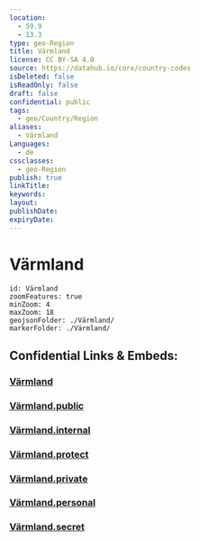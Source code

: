 ```yaml
---
location:
  - 59.9
  - 13.3
type: geo-Region
title: Värmland
license: CC BY-SA 4.0
source: https://datahub.io/core/country-codes
isDeleted: false
isReadOnly: false
draft: false
confidential: public
tags:
  - geo/Country/Region
aliases:
  - Värmland
Languages:
  - de
cssclasses:
  - geo-Region
publish: true
linkTitle:
keywords:
layout:
publishDate:
expiryDate:
---
```


# Värmland

```leaflet
id: Värmland
zoomFeatures: true 
minZoom: 4 
maxZoom: 18
geojsonFolder: ./Värmland/
markerFolder: ./Värmland/
```


## Confidential Links & Embeds: 

### [Värmland](/_Standards/Earth/Continent/Europe/Europe~North/Sweden/Provinces~Sweden/Värmland.md) 

### [Värmland.public](/_public/Earth/Continent/Europe/Europe~North/Sweden/Provinces~Sweden/Värmland.public.md) 

### [Värmland.internal](/_internal/Earth/Continent/Europe/Europe~North/Sweden/Provinces~Sweden/Värmland.internal.md) 

### [Värmland.protect](/_protect/Earth/Continent/Europe/Europe~North/Sweden/Provinces~Sweden/Värmland.protect.md) 

### [Värmland.private](/_private/Earth/Continent/Europe/Europe~North/Sweden/Provinces~Sweden/Värmland.private.md) 

### [Värmland.personal](/_personal/Earth/Continent/Europe/Europe~North/Sweden/Provinces~Sweden/Värmland.personal.md) 

### [Värmland.secret](/_secret/Earth/Continent/Europe/Europe~North/Sweden/Provinces~Sweden/Värmland.secret.md)

